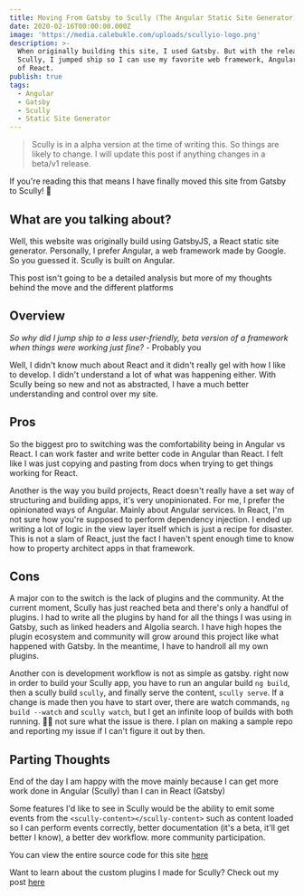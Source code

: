 ```yaml
---
title: Moving From Gatsby to Scully (The Angular Static Site Generator)
date: 2020-02-16T00:00:00.000Z
image: 'https://media.calebukle.com/uploads/scullyio-logo.png'
description: >-
  When originally building this site, I used Gatsby. But with the release of
  Scully, I jumped ship so I can use my favorite web framework, Angular instead
  of React.
publish: true
tags:
  - Angular
  - Gatsby
  - Scully
  - Static Site Generator
---
```



> Scully is in a alpha version at the time of writing this. So things are likely to change. I will update this post if anything changes in a beta/v1 release.

If you're reading this that means I have finally moved this site from Gatsby to Scully! 🎉

## What are you talking about?

Well, this website was originally build using GatsbyJS, a React static site generator. Personally, I prefer Angular, a web framework made by Google. So you guessed it. Scully is built on Angular. 

This post isn't going to be a detailed analysis but more of my thoughts behind the move and the different platforms

## Overview
_So why did I jump ship to a less user-friendly, beta version of a framework when things were working just fine?_ - Probably you

Well, I didn't know much about React and it didn't really gel with how I like to develop. I didn't understand a lot of what was happening either. With Scully being so new and not as abstracted, I have a much better understanding and control over my site. 

## Pros

So the biggest pro to switching was the comfortability being in Angular vs React. I can work faster and write better code in Angular than React. I felt like I was just copying and pasting from docs when trying to get things working for React. 

Another is the way you build projects, React doesn't really have a set way of structuring and building apps, it's very unopinionated. For me, I prefer the opinionated ways of Angular. Mainly about Angular services. In React, I'm not sure how you're supposed to perform dependency injection. I ended up writing a lot of logic in the view layer itself which is just a recipe for disaster.  This is not a slam of React, just the fact I haven't spent enough time to know how to property architect apps in that framework. 

## Cons

A major con to the switch is the lack of plugins and the community. At the current moment, Scully has just reached beta and there's only a handful of plugins. I had to write all the plugins by hand for all the things I was using in Gatsby, such as linked headers and Algolia search. I have high hopes the plugin ecosystem and community will grow around this project like what happened with Gatsby. In the meantime, I have to handroll all my own plugins. 

Another con is development workflow is not as simple as gatsby. right now in order to build your Scully app, you have to run an angular build `ng build`, then a scully build `scully`, and finally serve the content, `scully serve`. If a change is made then you have to start over, there are watch commands, `ng build --watch` and `scully watch`, but I get an infinite loop of builds with both running. 🤷‍♀️ not sure what the issue is there. I plan on making a sample repo and reporting my issue if I can't figure it out by then. 


## Parting Thoughts
End of the day I am happy with the move mainly because I can get more work done in Angular (Scully) than I can in React (Gatsby)

Some features I'd like to see in Scully would be the ability to emit some events from the `<scully-content></scully-content>` such as content loaded so I can perform events correctly, better documentation (it's a beta, it'll get better I know), a better dev workflow. more community participation. 

You can view the entire source code for this site [here](https://gitlab.com/caleb-ukle/portfolio)

Want to learn about the custom plugins I made for Scully? Check out my post [here](/blog/scully-plugins-for-algolia-search-and-html-header-tag-links)
